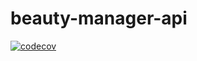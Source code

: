# beauty-manager-api

[![codecov](https://codecov.io/gh/guilhermeayusso/beauty-manager-api/branch/main/graph/badge.svg)](https://codecov.io/gh/guilhermeayusso/beauty-manager-api)


